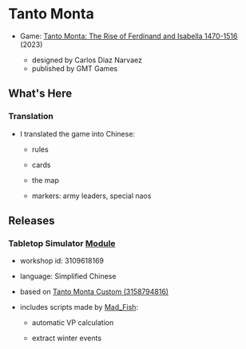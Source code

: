 # Tanto Monta

- Game: [Tanto Monta: The Rise of Ferdinand and Isabella 1470-1516](https://www.gmtgames.com/p-884-tanto-monta-the-rise-of-ferdinand-and-isabella.aspx) (2023)
  
  - designed by Carlos Diaz Narvaez
  - published by GMT Games

## What's Here

### Translation

- I translated the game into Chinese:
  
  - rules
  
  - cards
  
  - the map
  
  - markers: army leaders, special naos

## Releases

### Tabletop Simulator [Module](https://steamcommunity.com/sharedfiles/filedetails/?id=3109618169)

- workshop id: 3109618169

- language: Simplified Chinese

- based on [Tanto Monta Custom (3158794816)](https://steamcommunity.com/sharedfiles/filedetails/?id=3158794816)

- includes scripts made by [Mad_Fish](https://steamcommunity.com/profiles/76561199085298924/myworkshopfiles/):
  
  - automatic VP calculation
  
  - extract winter events
